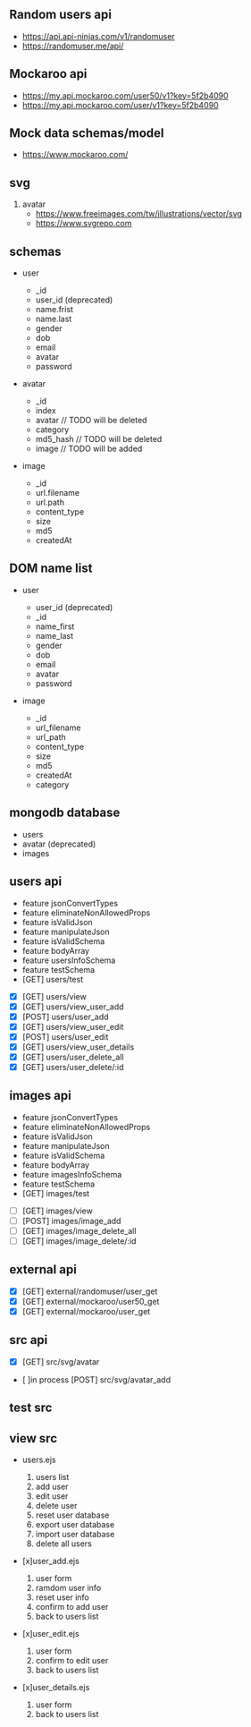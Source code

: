 ## Random users api

- https://api.api-ninjas.com/v1/randomuser
- https://randomuser.me/api/

## Mockaroo api

- https://my.api.mockaroo.com/user50/v1?key=5f2b4090
- https://my.api.mockaroo.com/user/v1?key=5f2b4090

## Mock data schemas/model

- https://www.mockaroo.com/

## svg

1. avatar
   - https://www.freeimages.com/tw/illustrations/vector/svg
   - https://www.svgrepo.com

## schemas

- user

  - \_id
  - user_id (deprecated)
  - name.frist
  - name.last
  - gender
  - dob
  - email
  - avatar
  - password

- avatar

  - \_id
  - index
  - avatar // TODO will be deleted
  - category
  - md5_hash // TODO will be deleted
  - image // TODO will be added

- image
  - \_id
  - url.filename
  - url.path
  - content_type
  - size
  - md5
  - createdAt

## DOM name list

- user

  - user_id (deprecated)
  - \_id
  - name_first
  - name_last
  - gender
  - dob
  - email
  - avatar
  - password

- image
  - \_id
  - url_filename
  - url_path
  - content_type
  - size
  - md5
  - createdAt
  - category

## mongodb database

- users
- avatar (deprecated)
- images

## users api

- feature jsonConvertTypes
- feature eliminateNonAllowedProps
- feature isValidJson
- feature manipulateJson
- feature isValidSchema
- feature bodyArray
- feature usersInfoSchema
- feature testSchema
- [GET] users/test

- [x] [GET] users/view
- [x] [GET] users/view_user_add
- [x] [POST] users/user_add
- [x] [GET] users/view_user_edit
- [x] [POST] users/user_edit
- [x] [GET] users/view_user_details
- [x] [GET] users/user_delete_all
- [x] [GET] users/user_delete/:id

## images api

- feature jsonConvertTypes
- feature eliminateNonAllowedProps
- feature isValidJson
- feature manipulateJson
- feature isValidSchema
- feature bodyArray
- feature imagesInfoSchema
- feature testSchema
- [GET] images/test

- [ ] [GET] images/view
- [ ] [POST] images/image_add
- [ ] [GET] images/image_delete_all
- [ ] [GET] images/image_delete/:id

## external api

- [x] [GET] external/randomuser/user_get
- [x] [GET] external/mockaroo/user50_get
- [x] [GET] external/mockaroo/user_get

## src api

- [x] [GET] src/svg/avatar
- [ ]in process [POST] src/svg/avatar_add

## test src

## view src

- users.ejs

  1.  users list
  2.  add user
  3.  edit user
  4.  delete user
  5.  reset user database
  6.  export user database
  7.  import user database
  8.  delete all users

- [x]user_add.ejs

  1.  user form
  2.  ramdom user info
  3.  reset user info
  4.  confirm to add user
  5.  back to users list

- [x]user_edit.ejs

  1.  user form
  2.  confirm to edit user
  3.  back to users list

- [x]user_details.ejs

  1.  user form
  2.  back to users list
